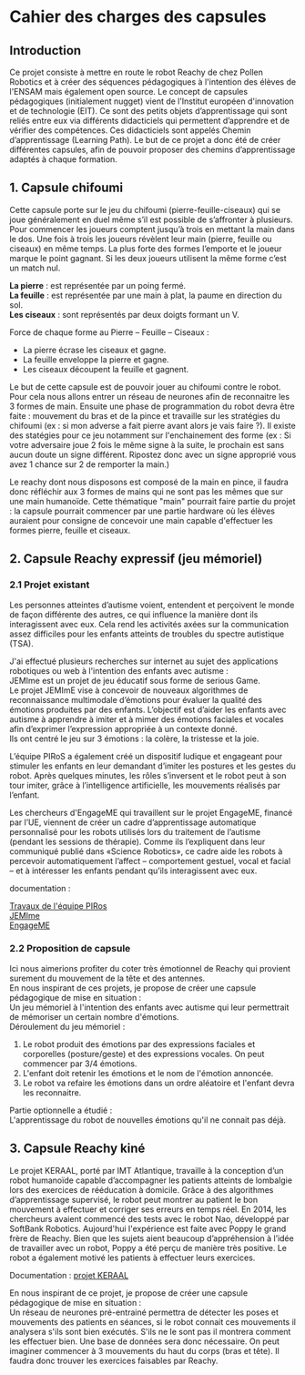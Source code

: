 # Cahier des charges des capsules

## Introduction 

Ce projet consiste à mettre en route le robot Reachy de chez Pollen Robotics et à créer des séquences pédagogiques à l'intention des élèves de l'ENSAM mais également open source.
Le concept de capsules pédagogiques (initialement nugget) vient de l’Institut européen d'innovation et de technologie (EIT). Ce sont des petits objets d’apprentissage qui sont reliés entre eux via différents didacticiels qui permettent d’apprendre et de vérifier des compétences. Ces didacticiels sont appelés Chemin d’apprentissage (Learning Path). Le but de ce projet a donc été de créer différentes capsules, afin de pouvoir proposer des chemins d’apprentissage adaptés à chaque formation. 

## 1. Capsule chifoumi 

Cette capsule porte sur le jeu du chifoumi (pierre-feuille-ciseaux) qui se joue généralement en duel même s’il est possible de s’affronter à plusieurs. Pour commencer les joueurs comptent jusqu’à trois en mettant la main dans le dos. Une fois à trois les joueurs révèlent leur main (pierre, feuille ou ciseaux) en même temps. La plus forte des formes l’emporte et le joueur marque le point gagnant. Si les deux joueurs utilisent la même forme c’est un match nul.

**La pierre** : est représentée par un poing fermé.  
**La feuille** : est représentée par une main à plat, la paume en direction du sol.  
**Les ciseaux** : sont représentés par deux doigts formant un V.  
  
Force de chaque forme au Pierre – Feuille – Ciseaux :  
* La pierre écrase les ciseaux et gagne.  
* La feuille enveloppe la pierre et gagne.  
* Les ciseaux découpent la feuille et gagnent.  

Le but de cette capsule est de pouvoir jouer au chifoumi contre le robot. Pour cela nous allons entrer un réseau de neurones afin de reconnaitre les 3 formes de main. Ensuite une phase de programmation du robot devra être faite : mouvement du bras et de la pince et travaille sur les stratégies du chifoumi (ex : si mon adverse a fait pierre avant alors je vais faire ?). Il existe des statégies pour ce jeu notamment sur l'enchainement des forme (ex : Si votre adversaire joue 2 fois le même signe à la suite, le prochain est sans aucun doute un signe différent. Ripostez donc avec un signe approprié vous avez 1 chance sur 2 de remporter la main.) 

Le reachy dont nous disposons est composé de la main en pince, il faudra donc réfléchir aux 3 formes de mains qui ne sont pas les mêmes que sur une main humanoïde. 
Cette thématique "main" pourrait faire partie du projet : la capsule pourrait commencer par une partie hardware où les élèves auraient pour consigne de concevoir une main capable d'effectuer les formes pierre, feuille et ciseaux. 

## 2. Capsule Reachy expressif (jeu mémoriel)

### 2.1 Projet existant 

Les personnes atteintes d’autisme voient, entendent et perçoivent le monde de façon différente des autres, ce qui influence la manière dont ils interagissent avec eux. Cela rend les activités axées sur la communication assez difficiles pour les enfants atteints de troubles du spectre autistique (TSA). 

J'ai effectué plusieurs recherches sur internet au sujet des applications robotiques ou web à l'intention des enfants avec autisme :   
JEMIme est un projet de jeu éducatif sous forme de serious Game.    
Le projet JEMImE vise à concevoir de nouveaux algorithmes de reconnaissance multimodale d’émotions pour évaluer la qualité des émotions produites par des enfants. L’objectif est d’aider les enfants avec autisme à apprendre à imiter et à mimer des émotions faciales et vocales afin d’exprimer l’expression appropriée à un contexte donné.  
Ils ont centré le jeu sur 3 émotions : la colère, la tristesse et la joie.

L’équipe PIRoS a également créé un dispositif ludique et engageant pour stimuler les enfants en leur demandant d’imiter les postures et les gestes du robot. Après quelques minutes, les rôles s’inversent et le robot peut à son tour imiter, grâce à l’intelligence artificielle, les mouvements réalisés par l’enfant.

Les chercheurs d'EngageME qui travaillent sur le projet EngageME, financé par l’UE, viennent de créer un cadre d’apprentissage automatique personnalisé pour les robots utilisés lors du traitement de l’autisme (pendant les sessions de thérapie). Comme ils l’expliquent dans leur communiqué publié dans «Science Robotics», ce cadre aide les robots à percevoir automatiquement l’affect – comportement gestuel, vocal et facial – et à intéresser les enfants pendant qu’ils interagissent avec eux.

documentation : 

[Travaux de l'équipe PIRos](https://www.sorbonne-universite.fr/actualites/la-robotique-au-service-des-enfants-autistes)   
[JEMIme](http://www.innovation-alzheimer.fr/jemime/)   
[EngageME](https://cordis.europa.eu/article/id/123847-teaching-robots-how-to-interact-with-children-with-autism/fr)   

### 2.2 Proposition de capsule 

Ici nous aimerions profiter du coter très émotionnel de Reachy qui provient surement du mouvement de la tête et des antennes.  
En nous inspirant de ces projets, je propose de créer une capsule pédagogique de mise en situation :   
Un jeu mémoriel à l'intention des enfants avec autisme qui leur permettrait de mémoriser un certain nombre d'émotions.   
Déroulement du jeu mémoriel :   
1. Le robot produit des émotions par des expressions faciales et corporelles (posture/geste) et des expressions vocales. On peut commencer par 3/4 émotions. 
2. L'enfant doit retenir les émotions et le nom de l'émotion annoncée. 
3. Le robot va refaire les émotions dans un ordre aléatoire et l'enfant devra les reconnaitre. 

Partie optionnelle a étudié :   
L'apprentissage du robot de nouvelles émotions qu'il ne connait pas déjà. 

## 3. Capsule Reachy kiné 

Le projet KERAAL, porté par IMT Atlantique, travaille à la conception d’un robot humanoïde capable d’accompagner les patients atteints de lombalgie lors des exercices de rééducation à domicile. Grâce à des algorithmes d’apprentissage supervisé, le robot peut montrer au patient le bon mouvement à effectuer et corriger ses erreurs en temps réel.
En 2014, les chercheurs avaient commencé des tests avec le robot Nao, développé par SoftBank Robotics. Aujourd'hui l'expérience est faite avec Poppy le grand frère de Reachy. 
Bien que les sujets aient beaucoup d’appréhension à l’idée de travailler avec un robot, Poppy a été perçu de manière très positive. Le robot a également motivé les patients à effectuer leurs exercices. 

Documentation : [projet KERAAL](https://imtech.wp.imt.fr/2018/01/24/robot-reeducation/)   

En nous inspirant de ce projet, je propose de créer une capsule pédagogique de mise en situation :   
Un réseau de neurones pré-entrainé permettra de détecter les poses et mouvements des patients en séances, si le robot connait ces mouvements il analysera s'ils sont bien exécutés. S'ils ne le sont pas il montrera comment les effectuer bien. 
Une base de données sera donc nécessaire. 
On peut imaginer commencer à 3 mouvements du haut du corps (bras et tête). Il faudra donc trouver les exercices faisables par Reachy. 


